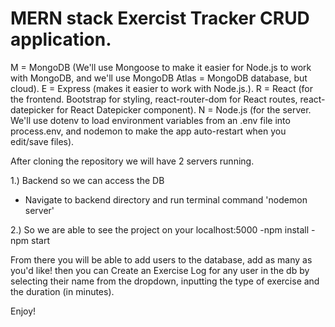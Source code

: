 # MERN stack Exercist Tracker CRUD application.
M = MongoDB (We'll use Mongoose to make it easier for Node.js to work with MongoDB, and we'll use MongoDB Atlas = MongoDB database, but cloud).
E = Express (makes it easier to work with Node.js.).
R = React (for the frontend. Bootstrap for styling, react-router-dom for React routes, react-datepicker for React Datepicker component).
N = Node.js (for the server. We'll use dotenv to load environment variables from an .env file into process.env, and nodemon to make the app auto-restart when you edit/save files).

After cloning the repository we will have 2 servers running. 

1.) Backend so we can access the DB 
- Navigate to backend directory and run terminal command 'nodemon server'

2.) So we are able to see the project on your localhost:5000
-npm install
-npm start

From there you will be able to add users to the database, add as many as you'd like! then you can Create an Exercise Log for any user in the db by selecting their name from the dropdown, inputting the type of exercise and the duration (in minutes).

Enjoy!



